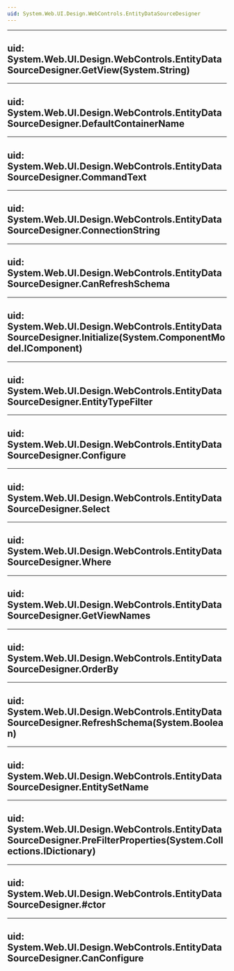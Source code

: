 ```yaml
---
uid: System.Web.UI.Design.WebControls.EntityDataSourceDesigner
---
```


---
uid: System.Web.UI.Design.WebControls.EntityDataSourceDesigner.GetView(System.String)
---

---
uid: System.Web.UI.Design.WebControls.EntityDataSourceDesigner.DefaultContainerName
---

---
uid: System.Web.UI.Design.WebControls.EntityDataSourceDesigner.CommandText
---

---
uid: System.Web.UI.Design.WebControls.EntityDataSourceDesigner.ConnectionString
---

---
uid: System.Web.UI.Design.WebControls.EntityDataSourceDesigner.CanRefreshSchema
---

---
uid: System.Web.UI.Design.WebControls.EntityDataSourceDesigner.Initialize(System.ComponentModel.IComponent)
---

---
uid: System.Web.UI.Design.WebControls.EntityDataSourceDesigner.EntityTypeFilter
---

---
uid: System.Web.UI.Design.WebControls.EntityDataSourceDesigner.Configure
---

---
uid: System.Web.UI.Design.WebControls.EntityDataSourceDesigner.Select
---

---
uid: System.Web.UI.Design.WebControls.EntityDataSourceDesigner.Where
---

---
uid: System.Web.UI.Design.WebControls.EntityDataSourceDesigner.GetViewNames
---

---
uid: System.Web.UI.Design.WebControls.EntityDataSourceDesigner.OrderBy
---

---
uid: System.Web.UI.Design.WebControls.EntityDataSourceDesigner.RefreshSchema(System.Boolean)
---

---
uid: System.Web.UI.Design.WebControls.EntityDataSourceDesigner.EntitySetName
---

---
uid: System.Web.UI.Design.WebControls.EntityDataSourceDesigner.PreFilterProperties(System.Collections.IDictionary)
---

---
uid: System.Web.UI.Design.WebControls.EntityDataSourceDesigner.#ctor
---

---
uid: System.Web.UI.Design.WebControls.EntityDataSourceDesigner.CanConfigure
---
